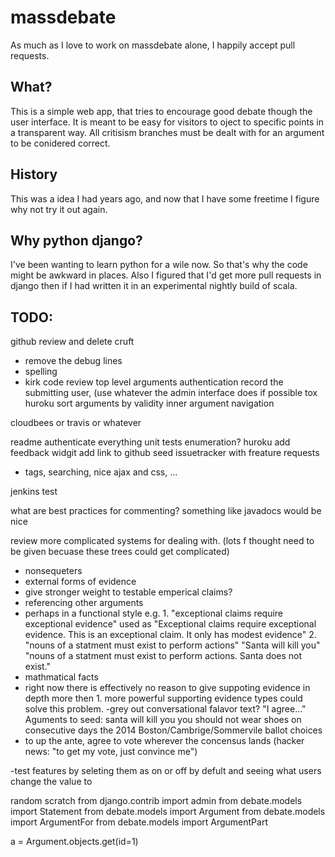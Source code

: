 massdebate
==========

As much as I love to work on massdebate alone, I happily accept pull requests.

What?
-----
This is a simple web app, that tries to encourage good debate though the user interface.  It is meant to be easy for visitors to oject to specific points in a transparent way. All critisism branches must be dealt with for an argument to be conidered correct.

History
-------
This was a idea I had years ago, and now that I have some freetime I figure why not try it out again.

Why python django?
------------------
I've been wanting to learn python for a wile now.  So that's why the code might be awkward in places.  Also I figured that I'd get more pull requests in django then if I had written it in an experimental nightly build of scala.

TODO:
-----
github
review and delete cruft
 - remove the debug lines
 - spelling
 - kirk code review
top level arguments
authentication
record the submitting user, (use whatever the admin interface does if possible
tox
huroku
sort arguments by validity
inner argument navigation

cloudbees or travis or whatever

readme
authenticate everything
unit tests
enumeration?
huroku
add feedback widgit
add link to github
seed issuetracker with freature requests
 - tags, searching, nice ajax and css, ...
 
jenkins test

what are best practices for commenting? something like javadocs would be nice

review more complicated systems for dealing with.  (lots f thought need to be given becuase these trees could get complicated)
 - nonsequeters
 - external forms of evidence
  - give stronger weight to testable emperical claims?
 - referencing other arguments
  - perhaps in a functional style 
    e.g. 1. "exceptional claims require exceptional evidence"
         used as "Exceptional claims require exceptional evidence.  This is an exceptional claim.  It only has modest evidence"
    2. "nouns of a statment must exist to perform actions"
     "Santa will kill you"
     "nouns of a statment must exist to perform actions. Santa does not exist."
 - mathmatical facts
 - right now there is effectively no reason to give suppoting evidence in depth more then 1.  more powerful supporting evidence types could solve this problem.
 -grey out conversational falavor text? "I agree..."
Aguments to seed:
santa will kill you
you should not wear shoes on consecutive days
the 2014 Boston/Cambrige/Sommervile ballot choices
 - to up the ante, agree to vote wherever the concensus lands (hacker news: "to get my vote, just convince me")

 -test features by seleting them as on or off by defult and seeing what users change the value to
 
random scratch
from django.contrib import admin
from debate.models import Statement
from debate.models import Argument
from debate.models import ArgumentFor
from debate.models import ArgumentPart

a = Argument.objects.get(id=1)
